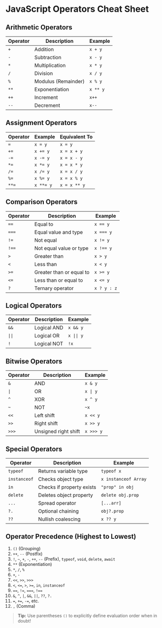 # JavaScript Operators Cheat Sheet

## Arithmetic Operators
| Operator | Description           | Example  |
|----------|-----------------------|----------|
| `+`      | Addition              | `x + y`  |
| `-`      | Subtraction           | `x - y`  |
| `*`      | Multiplication        | `x * y`  |
| `/`      | Division              | `x / y`  |
| `%`      | Modulus (Remainder)   | `x % y`  |
| `**`     | Exponentiation        | `x ** y` |
| `++`     | Increment             | `x++`    |
| `--`     | Decrement             | `x--`    |

## Assignment Operators
| Operator | Example    | Equivalent To |
|----------|------------|---------------|
| `=`      | `x = y`    | `x = y`       |
| `+=`     | `x += y`   | `x = x + y`   |
| `-=`     | `x -= y`   | `x = x - y`   |
| `*=`     | `x *= y`   | `x = x * y`   |
| `/=`     | `x /= y`   | `x = x / y`   |
| `%=`     | `x %= y`   | `x = x % y`   |
| `**=`    | `x **= y`  | `x = x ** y`  |

## Comparison Operators
| Operator | Description                  | Example  |
|----------|------------------------------|----------|
| `==`     | Equal to                     | `x == y` |
| `===`    | Equal value and type         | `x === y`|
| `!=`     | Not equal                    | `x != y` |
| `!==`    | Not equal value or type      | `x !== y`|
| `>`      | Greater than                 | `x > y`  |
| `<`      | Less than                    | `x < y`  |
| `>=`     | Greater than or equal to     | `x >= y` |
| `<=`     | Less than or equal to        | `x <= y` |
| `?`      | Ternary operator             | `x ? y : z` |

## Logical Operators
| Operator | Description          | Example     |
|----------|----------------------|-------------|
| `&&`     | Logical AND          | `x && y`    |
| `\|\|`   | Logical OR           | `x \|\| y`  |
| `!`      | Logical NOT          | `!x`        |

## Bitwise Operators
| Operator | Description          | Example  |
|----------|----------------------|----------|
| `&`      | AND                  | `x & y`  |
| `\|`     | OR                   | `x \| y` |
| `^`      | XOR                  | `x ^ y`  |
| `~`      | NOT                  | `~x`     |
| `<<`     | Left shift           | `x << y` |
| `>>`     | Right shift          | `x >> y` |
| `>>>`    | Unsigned right shift | `x >>> y`|

## Special Operators
| Operator | Description                  | Example        |
|----------|------------------------------|----------------|
| `typeof` | Returns variable type        | `typeof x`     |
| `instanceof` | Checks object type      | `x instanceof Array` |
| `in`     | Checks if property exists    | `"prop" in obj`|
| `delete` | Deletes object property      | `delete obj.prop` |
| `...`    | Spread operator             | `[...arr]`     |
| `?.`     | Optional chaining           | `obj?.prop`    |
| `??`     | Nullish coalescing          | `x ?? y`       |

## Operator Precedence (Highest to Lowest)
1. `()` (Grouping)
2. `++`, `--` (Postfix)
3. `!`, `~`, `+`, `-`, `++`, `--` (Prefix), `typeof`, `void`, `delete`, `await`
4. `**` (Exponentiation)
5. `*`, `/`, `%`
6. `+`, `-`
7. `<<`, `>>`, `>>>`
8. `<`, `<=`, `>`, `>=`, `in`, `instanceof`
9. `==`, `!=`, `===`, `!==`
10. `&`, `^`, `|`, `&&`, `||`, `??`, `?.`
11. `=`, `+=`, `-=`, etc.
12. `,` (Comma)

> **Tip:** Use parentheses `()` to explicitly define evaluation order when in doubt!